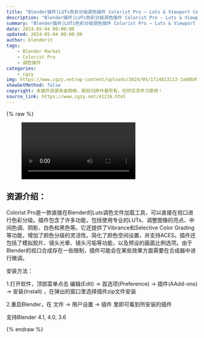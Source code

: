 ```yaml
---
title: "Blender插件|LUTs色彩分级调色插件 Colorist Pro – Luts & Viewport Color Grading v1.1.2"
description: "Blender插件|LUTs色彩分级调色插件 Colorist Pro – Luts & Viewport Color Grading v1.1.2"
summary: "Blender插件|LUTs色彩分级调色插件 Colorist Pro – Luts & Viewport Color Grading v1.1.2"
date: 2024-05-04 00:00:00
updated: 2024-05-04 00:00:00
author: blenderit
tags: 
    - Blender Market
    - Colorist Pro
    - 调色插件
categories:
    - cgzy
img: https://www.cgzy.net/wp-content/uploads/2024/05/1714823113-3a00b973841276b.webp
showGetMethod: false
copyright: 本插件资源来自网络，版权归原作者所有，仅供交流学习使用！
source_link: https://www.cgzy.net/41216.html
---
```


{% raw %}
<figure class="wp-block-video aligncenter"><video controls src="http://cloud.video.taobao.com/play/u/null/p/1/e/6/t/1/461067110326.mp4"></video></figure><div class="wp-block-pandastudio-title"><div class="title_style_01"><h2 id="h2-0">资源介绍：</h2></div></div><p class="is-style-text-indent-2em">Colorist Pro是一款直接在Blender的Luts调色文件加载工具，可以直接在视口进行色彩分级。插件包含了许多功能，包括使用专业的LUTs、调整图像的亮点、中间色调、阴影、白色和黑色等。它还提供了Vibrance和Selective Color Grading等功能，增加了颜色分级的灵活性。简化了颜色空间设置，并支持ACES。插件还包括了模拟胶片、镜头光晕、镜头污垢等功能，以及预设的画面比例选项。由于Blender的视口合成存在一些限制，插件可能会在某些效果方面需要在合成器中进行微调。</p><div class="wp-block-pandastudio-title"><div class="title_style_01"><p>安装方法：</p></div></div><p>1.打开软件，顶部菜单点击 编辑(Edit) → 首选项(Preference) → 插件(AAdd-ons) → 安装(Install) ，在弹出的窗口里选择插件zip文件安装</p><p>2.重启Blender，在 文件 → 用户设置 → 插件 里即可看到所安装的插件</p><div class="wp-block-pandastudio-tips"><div class="tip success "><p>支持Blender 4.1, 4.0, 3.6</p>
</div></div>
<div style="display: none">cgzy</div>
{% endraw %}
